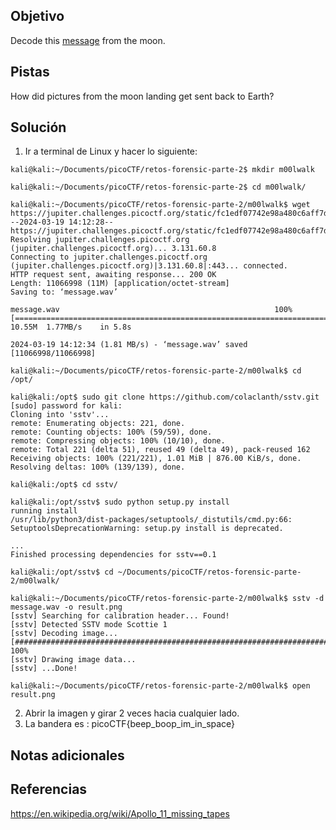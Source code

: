 ## Objetivo
Decode this [message](https://jupiter.challenges.picoctf.org/static/fc1edf07742e98a480c6aff7d2546107/message.wav) from the moon.

## Pistas
How did pictures from the moon landing get sent back to Earth?


## Solución
1. Ir a terminal de Linux y hacer lo siguiente:
```
kali@kali:~/Documents/picoCTF/retos-forensic-parte-2$ mkdir m00lwalk

kali@kali:~/Documents/picoCTF/retos-forensic-parte-2$ cd m00lwalk/

kali@kali:~/Documents/picoCTF/retos-forensic-parte-2/m00lwalk$ wget https://jupiter.challenges.picoctf.org/static/fc1edf07742e98a480c6aff7d2546107/message.wav
--2024-03-19 14:12:28--  https://jupiter.challenges.picoctf.org/static/fc1edf07742e98a480c6aff7d2546107/message.wav
Resolving jupiter.challenges.picoctf.org (jupiter.challenges.picoctf.org)... 3.131.60.8
Connecting to jupiter.challenges.picoctf.org (jupiter.challenges.picoctf.org)|3.131.60.8|:443... connected.
HTTP request sent, awaiting response... 200 OK
Length: 11066998 (11M) [application/octet-stream]
Saving to: ‘message.wav’

message.wav                                                100%[=======================================================================================================================================>]  10.55M  1.77MB/s    in 5.8s    

2024-03-19 14:12:34 (1.81 MB/s) - ‘message.wav’ saved [11066998/11066998]

kali@kali:~/Documents/picoCTF/retos-forensic-parte-2/m00lwalk$ cd /opt/

kali@kali:/opt$ sudo git clone https://github.com/colaclanth/sstv.git
[sudo] password for kali: 
Cloning into 'sstv'...
remote: Enumerating objects: 221, done.
remote: Counting objects: 100% (59/59), done.
remote: Compressing objects: 100% (10/10), done.
remote: Total 221 (delta 51), reused 49 (delta 49), pack-reused 162
Receiving objects: 100% (221/221), 1.01 MiB | 876.00 KiB/s, done.
Resolving deltas: 100% (139/139), done.

kali@kali:/opt$ cd sstv/

kali@kali:/opt/sstv$ sudo python setup.py install
running install
/usr/lib/python3/dist-packages/setuptools/_distutils/cmd.py:66: SetuptoolsDeprecationWarning: setup.py install is deprecated.

...
Finished processing dependencies for sstv==0.1

kali@kali:/opt/sstv$ cd ~/Documents/picoCTF/retos-forensic-parte-2/m00lwalk/

kali@kali:~/Documents/picoCTF/retos-forensic-parte-2/m00lwalk$ sstv -d message.wav -o result.png
[sstv] Searching for calibration header... Found!    
[sstv] Detected SSTV mode Scottie 1
[sstv] Decoding image...                                                                                                        [####################################################################################################] 100%
[sstv] Drawing image data...
[sstv] ...Done!

kali@kali:~/Documents/picoCTF/retos-forensic-parte-2/m00lwalk$ open result.png
```
2. Abrir la imagen y girar 2 veces hacia cualquier lado.
3. La bandera es :
picoCTF{beep_boop_im_in_space}
## Notas adicionales

## Referencias
https://en.wikipedia.org/wiki/Apollo_11_missing_tapes